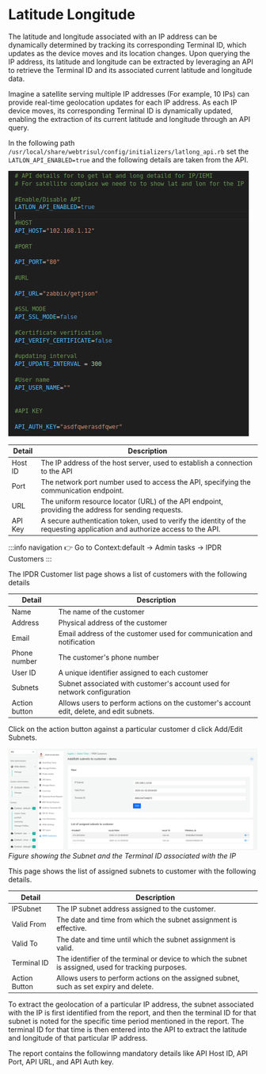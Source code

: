 # Latitude Longitude

The latitude and longitude associated with an IP address can be dynamically determined by tracking its corresponding Terminal ID, which updates as the device moves and its location changes. Upon querying the IP address, its latitude and longitude can be extracted by leveraging an API to retrieve the Terminal ID and its associated current latitude and longitude data.

Imagine a satellite serving multiple IP addresses (For example, 10 IPs) can provide real-time geolocation updates for each IP address. As each IP device moves, its corresponding Terminal ID is dynamically updated, enabling the extraction of its current latitude and longitude through an API query.


In the following path `/usr/local/share/webtrisul/config/initializers/latlong_api.rb` set the `LATLON_API_ENABLED=true` and the following details are taken from the API.

![](images/latlong_report.png) 

| Detail | Description |
|--------|-------------|
| Host ID | The IP address of the host server, used to establish a connection to the API |
| Port | The network port number used to access the API, specifying the communication endpoint. |
| URL | The uniform resource locator (URL) of the API endpoint, providing the address for sending requests. |
| API Key | A secure authentication token, used to verify the identity of the requesting application and authorize access to the API. |


:::info navigation
:point_right: Go to Context:default &rarr; Admin tasks &rarr; IPDR Customers
:::

The IPDR Customer list page shows a list of customers with the following details

| Detail | Description |
|--------|-------------|
| Name   | The name of the customer | 
| Address | Physical address of the customer |
| Email | Email address of the customer used for communication and notification|
| Phone number | The customer's phone number |
| User ID | A unique identifier assigned to each customer |
| Subnets | Subnet associated with customer's account used for network configuration |
| Action button | Allows users to perform actions on the customer's account edit, delete, and edit subnets. |

Click on the action button against a particular customer <acronym></acronym>d click Add/Edit Subnets.

![](images/ipsubnet_terminalid.png)
*Figure showing the Subnet and the Terminal ID associated with the IP*

This page shows the list of assigned subnets to customer with the following details.

| Detail | Description |
|--------|-------------|
| IPSubnet | The IP subnet address assigned to the customer. |
| Valid From | The date and time from which the subnet assignment is effective. |
| Valid To | The date and time until which the subnet assignment is valid. |
| Terminal ID | The identifier of the terminal or device to which the subnet is assigned, used for tracking purposes. |
| Action Button | Allows users to perform actions on the assigned subnet, such as set expiry and delete. |

To extract the geolocation of a particular IP address, the subnet associated with the IP is first identified from the report, and then the terminal ID for that subnet is noted for the specific time period mentioned in the report. The terminal ID for that time is then entered into the API to extract the latitude and longitude of that particular IP address.

The report contains the followinng mandatory details like API Host ID, API Port, API URL, and API Auth key.


